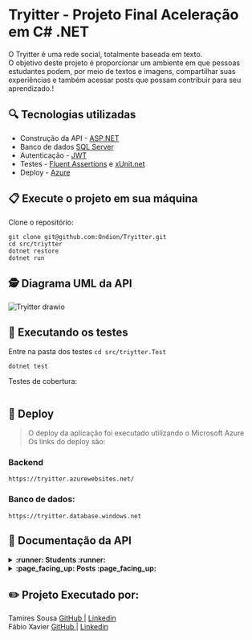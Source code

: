 # Tryitter - Projeto Final Aceleração em C# .NET

O Tryitter é uma rede social, totalmente baseada em texto. <br>
O objetivo deste projeto é proporcionar um ambiente em que pessoas estudantes podem, por meio de textos e imagens, compartilhar suas experiências e também acessar posts que possam contribuir para seu aprendizado.!

## :mag: Tecnologias utilizadas
- Construção da API - [ASP.NET ](https://dotnet.microsoft.com/pt-br/apps/aspnet)<br>
- Banco de dados [SQL Server ](https://www.microsoft.com/pt-br/sql-server/sql-server-downloads) <br>
 - Autenticação - [JWT](https://jwt.io/) <br> 
 - Testes - [Fluent Assertions](https://fluentassertions.com/) e [xUnit.net](https://xunit.net/) <br> 
 - Deploy - [Azure](https://azure.microsoft.com/pt-br/) <br>
## 📋 Execute o projeto em sua máquina

Clone o repositório:

```
git clone git@github.com:Ondion/Tryitter.git
cd src/triytter
dotnet restore
dotnet run
```
## 🕵 Diagrama UML da API <br>
![Tryitter drawio](https://github.com/Ondion/Tryitter/assets/65035109/3860ccf7-2e45-46f2-953b-e73000107130)

## 🧪 Executando os testes

Entre na pasta dos testes ```cd src/triytter.Test```

```
dotnet test
```

Testes de cobertura:

```

```
## :hammer: Deploy
>O deploy da aplicação foi executado utilizando o Microsoft Azure <br>
>Os links do deploy são:<br>
### Backend
`https://tryitter.azurewebsites.net/` 
### Banco de dados:
`https://tryitter.database.windows.net`


## 🔎 Documentação da API


<details>
<summary><strong> :runner: Students :runner:</strong></summary><br/>
 
```
  GET /Students 
```
 ```
  GET /Student/:id
```
```
  GET /Student/Name/
```
| Parâmetro   | Tipo       | Descrição                           |
| :---------- | :--------- | :---------------------------------- |
| `name` | `string` | **Obrigatório**.  Nome do estudante. |



```
  POST /Student
```
| Parâmetro   | Tipo       | Descrição                           |
| :---------- | :--------- | :---------------------------------- |
| `name` | `string` | **Obrigatório**.  Nome do estudante. |
| `email` | `string` | **Obrigatório**.  Email do estudante. |
| `Password` | `number` | **Obrigatório**.  Senha da conta criada. |
| `status` | `number` | **Obrigatório**.  status do estudante. |

```
  POST /Login 
```

| Parâmetro   | Tipo       | Descrição                           |
| :---------- | :--------- | :---------------------------------- |
| `email` | `string` | **Obrigatório**.  Seu email. |
| `password` | `string` | **Obrigatório**. Sua senha. |
| ` Authorization`      | `string` | **Obrigatório**. :key: Token do login deve ser passado no header. |

:exclamation::exclamation: Retorna Token 

```
  PATCH /Student/:id
```
| Parâmetro   | Tipo       | Descrição                           |
| :---------- | :--------- | :---------------------------------- |
| `name` | `string` | **Obrigatório**. : Nome do estudante. |
| `email` | `string` | **Obrigatório**. : Email do estudante. |
| `password` | `number` | **Obrigatório**. :Senha da conta criada. |
| `status` | `number` | **Obrigatório**.   status do estudante. |
| ` Authorization`      | `string` | **Obrigatório**. :key: Token do login deve ser passado no header. |

```
  DELETE/Student/:id
```
| `Authorization`      | `string` | **Obrigatório**. :key: Token do login deve ser passado no header. |<br>
:exclamation::exclamation: Ao deletar um estudanten todos os seus post criados são deletados.<br>
</details>

<details>
<summary><strong> :page_facing_up: Posts :page_facing_up:</strong></summary><br/>


```
  GET /Post
```
```
  GET /Post/:id
```
```
  GET /Post/Student/:id
```
```
  GET /Post/Last/Student/:id
```
```
  GET /Post/StudentName
```
| Parâmetro   | Tipo       | Descrição                           |
| :---------- | :--------- | :---------------------------------- |
| `name` | `string` | **Obrigatório**.  Nome do estudante. |
```
  /Post/Last/StudentName
```
| Parâmetro   | Tipo       | Descrição                           |
| :---------- | :--------- | :---------------------------------- |
| `name` | `string` | **Obrigatório**.  Nome do estudante. |
```
  POST /Post
```
| Parâmetro   | Tipo       | Descrição                           |
| :---------- | :--------- | :---------------------------------- |
| `content` | `string` | **Obrigatório**. Texto da postagem. |
| `image` | `string` |  Imagem a ser postada |
| `studentEmail` | `number` | **Obrigatório**. Email do estudante |
| ` Authorization`      | `string` | **Obrigatório**. :key: Token do login deve ser passado no header. |

```
  PUT /Post/:id 
```
| Parâmetro   | Tipo       | Descrição                           |
| :---------- | :--------- | :---------------------------------- |
| `content` | `string` | **Obrigatório**. Texto da postagem. |
| `image` | `string` |  Imagem a ser postada |
| `studentEmail` | `number` |**Obrigatório**. Email do estudante |
| ` Authorization`      | `string` | **Obrigatório**. :key: Token do login deve ser passado no header. |

```
  DELETE /Post/:id 
```
| Parâmetro   | Tipo       | Descrição                           |
| :---------- | :--------- | :---------------------------------- |
| `studentEmail` | `number` | Email do estudante |
| ` Authorization`      | `string` | **Obrigatório**. :key: Token do login deve ser passado no header. |
 
</details>

## :pencil2: Projeto Executado por:

 Tamires Sousa [GitHub ](https://github.com/tamireshc)| [Linkedin](https://www.linkedin.com/in/tamires-s/)  <br>
 Fábio Xavier [GitHub ](https://github.com/Ondion) | [Linkedin ](https://www.linkedin.com/in/fabionxavier/) 
 



